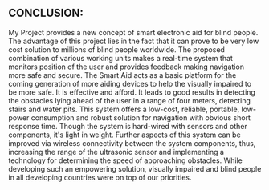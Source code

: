 ## CONCLUSION:
 
 My Project  provides a new concept of smart electronic aid for blind 
people. The advantage of this project lies in the fact that it can prove to be very 
low cost solution to millions of blind people worldwide. The proposed 
combination of various working units makes a real-time system that monitors 
position of the user and provides feedback making navigation more safe and 
secure.
 The Smart Aid acts as a basic platform for the coming generation of 
more aiding devices to help the visually impaired to be more safe. It is effective 
and afford. It leads to good results in detecting the obstacles lying ahead of the user 
in a range of four meters, detecting stairs and water pits. This system offers a low-cost, reliable, portable, low-power consumption and robust solution for navigation 
with obvious short response time. Though the system is hard-wired with sensors 
and other components, it's light in weight. Further aspects of this system can be 
improved via wireless connectivity between the system components, thus, 
increasing the range of the ultrasonic sensor and implementing a technology 
for determining the speed of approaching obstacles. While developing such an 
empowering solution, visually impaired and blind people in all developing 
countries were on top of our priorities.
